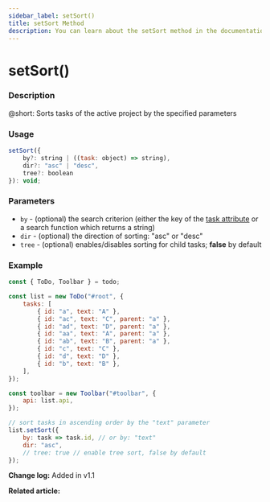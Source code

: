 ```yaml
---
sidebar_label: setSort()
title: setSort Method
description: You can learn about the setSort method in the documentation of the DHTMLX JavaScript To Do List library. Browse developer guides and API reference, try out code examples and live demos, and download a free 30-day evaluation version of DHTMLX To Do List.
---
```


# setSort()

### Description

@short: Sorts tasks of the active project by the specified parameters

### Usage

~~~js
setSort({
    by?: string | ((task: object) => string),
    dir?: "asc" | "desc",
    tree?: boolean
}): void;
~~~

### Parameters

- `by` - (optional) the search criterion (either the key of the [task attribute](api/configs/tasks_config.md#parameters) or a search function which returns a string)
- `dir` - (optional) the direction of sorting: "asc" or "desc"
- `tree` - (optional) enables/disables sorting for child tasks; **false** by default

### Example

~~~js {21-25}
const { ToDo, Toolbar } = todo;

const list = new ToDo("#root", {
	tasks: [
        { id: "a", text: "A" },
		{ id: "ac", text: "C", parent: "a" },
		{ id: "ad", text: "D", parent: "a" },
		{ id: "aa", text: "A", parent: "a" },
		{ id: "ab", text: "B", parent: "a" },
        { id: "c", text: "C" },
        { id: "d", text: "D" },
        { id: "b", text: "B" },
    ],
});

const toolbar = new Toolbar("#toolbar", {
	api: list.api,
});

// sort tasks in ascending order by the "text" parameter
list.setSort({
    by: task => task.id, // or by: "text"
    dir: "asc",
    // tree: true // enable tree sort, false by default
});
~~~

**Change log:** Added in v1.1

**Related article:** 